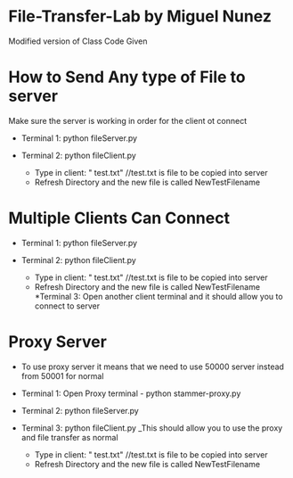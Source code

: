 # File-Transfer-Lab by Miguel Nunez

Modified version of Class Code Given

# How to Send Any type of File to server

Make sure the server is working in order for the client ot connect

* Terminal 1: python fileServer.py

* Terminal 2: python fileClient.py
    - Type in client: " test.txt"   //test.txt is file to be copied into server
    - Refresh Directory and the new file is called NewTestFilename

# Multiple Clients Can Connect

*  Terminal 1: python fileServer.py

* Terminal 2: python fileClient.py
    - Type in client: " test.txt"   //test.txt is file to be copied into server
    - Refresh Directory and the new file is called NewTestFilename
 *Terminal 3: Open another client terminal and it should allow you to connect to server

# Proxy Server

* To use proxy server it means that  we need to use  50000 server instead from 50001 for normal

* Terminal 1: Open Proxy terminal - python stammer-proxy.py

* Terminal 2: python fileServer.py

* Terminal 3: python fileClient.py
    _This should allow you to use the proxy and file transfer as normal
    - Type in client: " test.txt"   //test.txt is file to be copied into server
    - Refresh Directory and the new file is called NewTestFilename